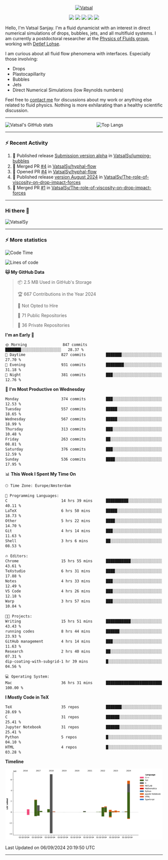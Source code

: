 <center>

[<img alt="Vatsal" width="200px" src="https://www.dropbox.com/s/dxyybgtblo8er6h/Logo_Vatsal_Vector.png?raw=1">](https://www.vatsalsanjay.com)

[<img src="https://img.shields.io/badge/googlescholar-4285F4?&style=for-the-badge&logo=googlescholar&logoColor=white">](https://scholar.google.com/citations?hl=en&user=67aQviYAAAAJ)
[<img src="https://img.shields.io/static/v1.svg?&style=for-the-badge&logo=ResearchGate&label=&message=ResearchGate&logoColor=white&color=green">](https://www.researchgate.net/profile/Vatsal-Sanjay-2)
[<img src="https://img.shields.io/badge/twitter-1DA1F2?&style=for-the-badge&logo=twitter&logoColor=white">](https://twitter.com/VatsalSanjay)
[<img src="https://img.shields.io/badge/linkedin-0A66C2?&style=for-the-badge&logo=linkedin">](https://www.linkedin.com/in/vatsalsanjay/)
[<img src="https://img.shields.io/badge/orcid-A6CE39?&style=for-the-badge&logo=orcid&logoColor=white">](https://orcid.org/0000-0002-4293-6099)

</center>

Hello, I'm Vatsal Sanjay. I'm a fluid dynamicist with an interest in direct numerical simulations of drops, bubbles, jets, and all multifluid systems. I am currently a postdoctoral researcher at the [Physics of Fluids group](https://pof.tnw.utwente.nl), working with [Detlef Lohse](https://en.wikipedia.org/wiki/Detlef_Lohse). 

I am curious about all fluid flow phenomena with interfaces. Especially those involving:

- Drops
- Plastocapillarity
- Bubbles
- Jets
- Direct Numerical Simulations (low Reynolds numbers)

Feel free to [contact me](mailto:contact@vatsalsanjay.com) for discussions about my work or anything else related to fluid physics. Nothing is more exhilarating than a healthy scientific discussion.

<!-- ![Vatsal's GitHub stats](https://github-readme-stats-xi-wine-74.vercel.app/api?username=VatsalSy&show_icons=true&theme=vision-friendly-dark)

![Top Langs](https://github-readme-stats-xi-wine-74.vercel.app/api/top-langs/?username=VatsalSy&layout=compact&theme=vision-friendly-dark) -->

---
<div style="display: flex; justify-content: space-between;">
    <img src="https://github-readme-stats-xi-wine-74.vercel.app/api?username=VatsalSy&show_icons=true&theme=vision-friendly-dark" alt="Vatsal's GitHub stats" style="width: 55%;">
    <img src="https://github-readme-stats-xi-wine-74.vercel.app/api/top-langs/?username=VatsalSy&layout=compact&theme=vision-friendly-dark" alt="Top Langs" style="width: 42%;">
</div>

---

### :zap: Recent Activity

<!--START_SECTION:activity-->
1. 🚀 Published release [Submission version alpha](https://github.com/VatsalSy/jumping-bubbles/releases/tag/v0) in [VatsalSy/jumping-bubbles](https://github.com/VatsalSy/jumping-bubbles)
2. 🎉 Merged PR [#4](https://github.com/VatsalSy/hyphal-flow/pull/4) in [VatsalSy/hyphal-flow](https://github.com/VatsalSy/hyphal-flow)
3. 💪 Opened PR [#4](https://github.com/VatsalSy/hyphal-flow/pull/4) in [VatsalSy/hyphal-flow](https://github.com/VatsalSy/hyphal-flow)
4. 🚀 Published release [version August 2024](https://github.com/VatsalSy/The-role-of-viscosity-on-drop-impact-forces/releases/tag/v1.0) in [VatsalSy/The-role-of-viscosity-on-drop-impact-forces](https://github.com/VatsalSy/The-role-of-viscosity-on-drop-impact-forces)
5. 🎉 Merged PR [#1](https://github.com/VatsalSy/The-role-of-viscosity-on-drop-impact-forces/pull/1) in [VatsalSy/The-role-of-viscosity-on-drop-impact-forces](https://github.com/VatsalSy/The-role-of-viscosity-on-drop-impact-forces)
<!--END_SECTION:activity-->
---

### Hi there 👋
<p align="left"> <img src="https://komarev.com/ghpvc/?username=VatsalSy&label=Profile%20views&color=orange&style=for-the-badge" alt="VatsalSy" /> </p>

---
### :zap: More statistics

<!--START_SECTION:waka-->
![Code Time](http://img.shields.io/badge/Code%20Time-297%20hrs%2037%20mins-blue)

![Lines of code](https://img.shields.io/badge/From%20Hello%20World%20I%27ve%20Written-21.1%20million%20lines%20of%20code-blue)

**🐱 My GitHub Data** 

> 📦 2.5 MB Used in GitHub's Storage 
 > 
> 🏆 667 Contributions in the Year 2024
 > 
> 🚫 Not Opted to Hire
 > 
> 📜 71 Public Repositories 
 > 
> 🔑 36 Private Repositories 
 > 
**I'm an Early 🐤** 

```text
🌞 Morning                847 commits         ███████░░░░░░░░░░░░░░░░░░   28.37 % 
🌆 Daytime                827 commits         ███████░░░░░░░░░░░░░░░░░░   27.70 % 
🌃 Evening                931 commits         ████████░░░░░░░░░░░░░░░░░   31.18 % 
🌙 Night                  381 commits         ███░░░░░░░░░░░░░░░░░░░░░░   12.76 % 
```
📅 **I'm Most Productive on Wednesday** 

```text
Monday                   374 commits         ███░░░░░░░░░░░░░░░░░░░░░░   12.53 % 
Tuesday                  557 commits         █████░░░░░░░░░░░░░░░░░░░░   18.65 % 
Wednesday                567 commits         █████░░░░░░░░░░░░░░░░░░░░   18.99 % 
Thursday                 313 commits         ███░░░░░░░░░░░░░░░░░░░░░░   10.48 % 
Friday                   263 commits         ██░░░░░░░░░░░░░░░░░░░░░░░   08.81 % 
Saturday                 376 commits         ███░░░░░░░░░░░░░░░░░░░░░░   12.59 % 
Sunday                   536 commits         ████░░░░░░░░░░░░░░░░░░░░░   17.95 % 
```


📊 **This Week I Spent My Time On** 

```text
🕑︎ Time Zone: Europe/Amsterdam

💬 Programming Languages: 
C                        14 hrs 39 mins      ██████████░░░░░░░░░░░░░░░   40.11 % 
LaTeX                    6 hrs 50 mins       █████░░░░░░░░░░░░░░░░░░░░   18.73 % 
Other                    5 hrs 22 mins       ████░░░░░░░░░░░░░░░░░░░░░   14.70 % 
Git                      4 hrs 14 mins       ███░░░░░░░░░░░░░░░░░░░░░░   11.63 % 
Shell                    3 hrs 6 mins        ██░░░░░░░░░░░░░░░░░░░░░░░   08.53 % 

🔥 Editors: 
Chrome                   15 hrs 55 mins      ███████████░░░░░░░░░░░░░░   43.61 % 
TeXstudio                6 hrs 31 mins       ████░░░░░░░░░░░░░░░░░░░░░   17.88 % 
Notes                    4 hrs 33 mins       ███░░░░░░░░░░░░░░░░░░░░░░   12.49 % 
VS Code                  4 hrs 26 mins       ███░░░░░░░░░░░░░░░░░░░░░░   12.18 % 
Warp                     3 hrs 57 mins       ███░░░░░░░░░░░░░░░░░░░░░░   10.84 % 

🐱‍💻 Projects: 
Writing                  15 hrs 51 mins      ███████████░░░░░░░░░░░░░░   43.43 % 
running codes            8 hrs 44 mins       ██████░░░░░░░░░░░░░░░░░░░   23.93 % 
GitHub management        4 hrs 14 mins       ███░░░░░░░░░░░░░░░░░░░░░░   11.63 % 
Research                 2 hrs 40 mins       ██░░░░░░░░░░░░░░░░░░░░░░░   07.31 % 
dip-coating-with-subgrid-1 hr 39 mins        █░░░░░░░░░░░░░░░░░░░░░░░░   04.56 % 

💻 Operating System: 
Mac                      36 hrs 31 mins      █████████████████████████   100.00 % 
```

**I Mostly Code in TeX** 

```text
TeX                      35 repos            ███████░░░░░░░░░░░░░░░░░░   28.69 % 
C                        31 repos            ██████░░░░░░░░░░░░░░░░░░░   25.41 % 
Jupyter Notebook         31 repos            ██████░░░░░░░░░░░░░░░░░░░   25.41 % 
Python                   5 repos             █░░░░░░░░░░░░░░░░░░░░░░░░   04.10 % 
HTML                     4 repos             █░░░░░░░░░░░░░░░░░░░░░░░░   03.28 % 
```



**Timeline**

![Lines of Code chart](https://raw.githubusercontent.com/VatsalSy/VatsalSy/main/assets/bar_graph.png)


 Last Updated on 06/09/2024 20:19:50 UTC
<!--END_SECTION:waka-->
---
